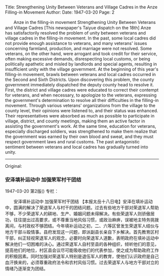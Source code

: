 Title: Strengthening Unity Between Veterans and Village Cadres in the Anze Filling-in Movement
Author:
Date: 1947-03-20
Page: 2

　　Anze in the filling-in movement
    Strengthening Unity Between Veterans and Village Cadres
    [This newspaper's Taiyue dispatch on the 18th] Anze has satisfactorily resolved the problem of unity between veterans and village cadres in the filling-in movement. In the past, some local cadres did not provide enough assistance to veterans, and many veterans' issues concerning farmland, production, and marriage were not resolved. Some veterans, on the other hand, were arrogant and took credit for their service, often making excessive demands, disrespecting local customs, or being politically apathetic and misled by landlords and special agents, resulting in insufficient unity with the village government. At the beginning of this year's filling-in movement, brawls between veterans and local cadres occurred in the Second and Sixth Districts. Upon discovering this problem, the county government immediately dispatched the deputy county head to resolve it. First, the district and village cadres were educated to correct their contempt for veterans, and when necessary, to apologize to the veterans, expressing the government's determination to resolve all their difficulties in the filling-in movement. Through various veterans' organizations from the village to the county level, their opinions were listened to, and their status was enhanced. Their representatives were absorbed as much as possible to participate in village, district, and county meetings, making them an active factor in assisting the government's work. At the same time, education for veterans, especially discharged soldiers, was strengthened to make them realize that the government was earned by their own blood and sweat, and they must respect government laws and rural customs. The past antagonistic sentiment between veterans and local cadres has gradually turned into unity.



<hr /> 

Original: 


### 安泽填补运动中  加强荣军村干团结

1947-03-20
第2版()
专栏：

　　安泽填补运动中
    加强荣军村干团结
    【本报太岳十八日电】安泽在填补运动中，圆满的解决了荣退军人与村干的团结问题。过去有些地方干部对荣退军人帮助不够，不少荣退军人的耕地、生产、婚姻问题未得解决。有些荣退军人则骄傲居功，往往提出过高要求，或不尊重当地风俗习惯，或政治麻痹，误被地主特务挑拨离间，与村政权不够团结。今年填补运动之初，二、六等区曾发生荣退军人结伙与地方干部斗殴情事。县府发现这一问题，即派副县长亲自下乡解决。首先教育区村干部，纠正轻视荣退军人的观念，必要时向荣退军人道歉，表明政府在填补运动中解决他们一切困难的决心。通过荣退军人自村至县的各种组织，倾听他们的意见，提高他们的地位，村区县会议尽可能吸收他们的代表参加，使之成为帮助政府工作的积极因素。同时加强对荣退军人特别是退伍军人的教育，使他们认识政府是自己血汗换来的，必须尊重政府法令和农村风俗习惯。过去荣退军人与地方干部对立的情绪乃逐渐变为团结。
